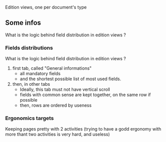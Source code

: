 Edition views, one per document's type

## Some infos

What is the logic behind field distribution in edition views ?

### Fields distributions

What is the logic behind field distribution in edition views ?

1. first tab, called "General informations"
   - all mandatory fields
   - and the shortest possible list of most used fields.
2. then, in other tabs
   - Ideally, this tab must not have vertical scroll
   - fields with common sense are kept together, on the same row if possible
   - then, rows are ordered by useness

### Ergonomics targets

Keeping pages pretty with 2 activities (trying to have a godd ergonomy with more thant two activities is very hard, and useless)
